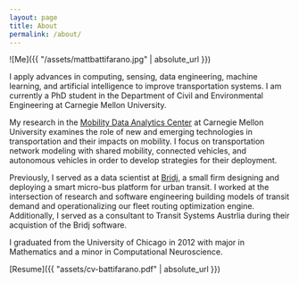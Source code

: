 ```yaml
---
layout: page
title: About
permalink: /about/
---
```


![Me]({{ "/assets/mattbattifarano.jpg" | absolute_url }})

I apply advances in computing, sensing, data engineering, machine learning, and artificial intelligence to improve transportation systems. I am currently a PhD student in the Department of Civil and Environmental Engineering at Carnegie Mellon University.

My research in the [Mobility Data Analytics Center](http://mac.heinz.cmu.edu/) at Carnegie Mellon University examines the role of new and emerging technologies in transportation and their impacts on mobility. I focus on transportation network modeling with shared mobility, connected vehicles, and autonomous vehicles in order to develop strategies for their deployment.

Previously, I served as a data scientist at [Bridj](http://www.bridj.com/), a small firm designing and deploying a smart micro-bus platform for urban transit. I worked at the intersection of research and software engineering building models of transit demand and operationalizing our fleet routing optimization engine. Additionally, I served as a consultant to Transit Systems Austrlia during their acquistion of the Bridj software.

I graduated from the University of Chicago in 2012 with major in Mathematics and a minor in Computational Neuroscience.

[Resume]({{ "assets/cv-battifarano.pdf" | absolute_url }})
